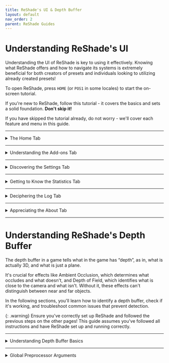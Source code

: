 ```yaml
---
title: ReShade's UI & Depth Buffer
layout: default
nav_order: 2
parent: ReShade Guides
---
```


# Understanding ReShade's UI

Understanding the UI of ReShade is key to using it effectively. Knowing what ReShade offers and how to navigate its systems is extremely beneficial for both creators of presets and individuals looking to utilizing already created presets!

To open ReShade, press `HOME` (or `POS1` in some locales) to start the on-screen tutorial.

If you're new to ReShade, follow this tutorial - it covers the basics and sets a solid foundation. **Don't skip it!**

If you have skipped the tutorial already, do not worry - we'll cover each feature and menu in this guide.

---

<details markdown="block" class="details-tree">
<summary>The Home Tab</summary>

The `Home` tab in ReShade houses several buttons and menus that you can interact with in order to change the way your game looks, as well as configure specific shaders.

As the `Home` tab is one of the most crucial tabs in ReShade for the end user, it can be a bit intricate, but everything that you will need to better utilize each function.

Below will be a dropdown that provides a disection of each part of the `Home` tab to help you become more familiar with it!

---

<details markdown="block" class="details-tree">
<summary>Preset Selection Bar</summary>

The image below will show you where the preset selection section of ReShade's `Home` tab exists:

![Current Preset](../images/reshades-ui-and-depth-buffer/rsui_preset.png){: style="max-width:65%" }

This area allows the user to select, create, or configure their preset to auto save once changes are made.

By default, ReShade saves presets in the game directory, in a file called `ReShadePreset.ini`.

</details>

---

<details markdown="block" class="details-tree">
<summary>The Shader List</summary>

The area below highlights ReShade's shader list within the `Home` tab:

![Technique List](../images/reshades-ui-and-depth-buffer/rsui_effectlist.png){: style="max-width:65%" }

This list will provide the user with all of the shaders that is installed for ReShade. If a shader is disabled, there will be a blank square to the left of the shader, and if it's enabled, there will be a check to the left of the shader.

</details>

---

<details markdown="block" class="details-tree">
<summary>The Edit Pre-processor Definitions Button</summary>

The `Edit Global Preprocessor Definitions` button, shown below, lets you control aspects of shaders and depth before they are loaded by ReShade:

![Global Pre-processor Definitions](../images/reshades-ui-and-depth-buffer/rsui_globalpreprocessors.png){: style="max-width:65%" }

Clicking the `Edit Preprocessor Definitions` button will show two tabs:

* Global:

  * The Global tab will be where you can add or edit definitions that apply to all presets.

    ![Global Pre-processor Window](../images/reshades-ui-and-depth-buffer/rsui_globalpreprocessors_window.png)

* Current Preset:

  * The Current Preset tab will likely not have any definitions by default, however, you can add and remove to apply these to your current preset!

    ![Global Pre-processor Current Preset](../images/reshades-ui-and-depth-buffer/rsui_globalpreprocessors_current_preset.png)

{: .note }
When adjusting these options, you need to know the pre-processor definition's name and range. This info is usually in the shader comments. To look at FX files and their contents, try using advanced text editors like [Notepad++](https://notepad-plus-plus.org/) or [Visual Studio Code](https://code.visualstudio.com/).

</details>

---

<details markdown="block" class="details-tree">
<summary>The Shader Parameters List</summary>

The image below highlights the shader parameter list that is in the ReShade `Home` tab:

![Effect Parameters](../images/reshades-ui-and-depth-buffer/rsui_effect_params.png){: style="max-width:65%" }

When you turn on a shader in ReShade, you'll see its options and parameters in the highlighted section.

Changes to shader parameters happen in realtime. So, any changes you make show up right away, letting you see the effect of your changes instantly.

</details>

---

<details markdown="block" class="details-tree">
<summary>The Reload Button</summary>

The `Reload` button, shown in the image below, tells ReShade to look again at the files in the Shaders and Textures folders:

![Reload Button](../images/reshades-ui-and-depth-buffer/rsui_reload.png){: style="max-width:65%" }

Clicking the `Reload` button lets you add new effects without restarting the game. It also shows any changes you make to the shader code while you're working on it, so it's a useful tool for making real-time changes to the shader's code!

</details>

---

<details markdown="block" class="details-tree">
<summary>The Performance Mode Button</summary>

The `Performance Mode` setting, shown in the image below, boosts the speed of compilation processes and ReShade's memory operations, cutting down on performance overhead:

![Performance Mode](../images/reshades-ui-and-depth-buffer/rsui_performance_mode.png){: style="max-width:65%" }

`Performance Mode` will limit changes to a shader's parameters.

If you notice anything odd while using Performance Mode, **always** let the shader developer know.

</details>

</details>

---

<details markdown="block" class="details-tree">
<summary>Understanding the Add-ons Tab</summary>

The `Add-ons Tab`, shown below, is your control center for managing ReShade Add-ons:

![Add-ons Tab](../images/reshades-ui-and-depth-buffer/rsui_addons_tab.png){: style="max-width:65%" }

Each `Add-on` adds extra features or improvements to your ReShade shaders. They can offer new effects or tools for tweaking existing ones. `Generic Depth` comes with the ReShade Installer, but you can add many more.

Popular Add-ons include [ShaderToggler - FransBouma](https://github.com/FransBouma/ShaderToggler), [ReShade Effect Shader Toggler - 4lex4nder](https://github.com/4lex4nder/ReshadeEffectShaderToggler), and [AutoHDR - MajorPainTheCactus](https://github.com/MajorPainTheCactus/AutoHDR-ReShade).

We'll dive deeper into `Generic Depth` and other add-ons later. They're powerful tools that can change how each ReShade shader and game works - they can even inject any developer's code into the game!

</details>

---

<details markdown="block" class="details-tree">
<summary>Discovering the Settings Tab</summary>

The `Settings` tab, shown below, lets you tweak ReShade settings like shader directories, menu access keys, FPS meter configurations, theme settings, and more:

![Settings Tab](../images/reshades-ui-and-depth-buffer/rsui_settings_tab.png){: style="max-width:65%" }

The dropdowns below detail the settings you can adjust within the ReShade `Settings` Tab:

{: .note }
The following dropdowns for ReShade's settings are verbose, and might not provide a ton of information you would find useful. Skip this part if uneeded.

---

<details markdown="block" class="details-tree">
<summary>General Menu</summary>

1. `Keybindings`: 

    * Here, you can set the keybindings for various actions in ReShade, allowing you to customize the controls:

      * `Overlay key`

      * `Effect toggle key`

      * `Effect reload key`

      * `Performance mode toggle key`

      * `Previous preset key`

      * `Next preset key`

2. `Preset transition duration`:

    * This setting allows you to change the transition between preset files, counted in milliseconds. Remember, 1 second equals 1000 milliseconds!

3. `Input processing`:

    * This setting lets users change the default behavior of ReShade's input control:

      * `Pass on all input` - Allows your game to also receive inputs from your keyboard and mouse, regardless of where they are on the game window.

      * `Block input when cursor is on overlay` - Allows the game to receive inputs from your keyboard and mouse only when they are off of the ReShade UI.

      * `Block all input when overlay is visible` (default option) - Disallows the game to receive all inputs from your keyboard and mouse when the ReShade overlay is active.

4. `Start-up preset`:

    * This argument allows ReShade to utilize a preset to use once your game has started. By default, ReShade loads the last used preset from the user. You can change this behavior by defining a preset file path.

5. `Effect...` and `Texture search paths`: 

    * These settings allow you to specify where ReShade should look for shader files. You can add multiple directories, and ReShade will search all of them when looking for shaders.

    * The default options are:

      * `Effect search paths` - `.\ReShade-Shaders\Shaders\**`

      * `Texture search paths` - `.\ReShade-Shaders\Textures\**`

6. `Load only enabled effects`:

    * This option ensures that only the shaders enabled in your current ReShade preset are loaded. It can prevent issues with conflicting files/techniques from other shaders and reduce the compile time needed at the start of ReShade.

7. `Clear effect cache`:

    * This option allows you to clear the cache for the compiled shaders in ReShade. It can be useful for resolving issues with shaders.

</details>

---

<details markdown="block" class="details-tree">
<summary>Screenshots Menu</summary>

1. `Screenshot key`

2. `Screenshot path`:

    * This option sets the location where ReShade saves screenshots. By default, it's set to `.\`, meaning ReShade will save screenshots in the directory where the ReShade binary `.dll` file is located.

3. `Screenshot name`:

    * This advanced option lets you specify the naming convention for screenshots. It uses macros to include real-time data in the screenshot name. The available macros are:

        * %AppName% - Current application name.

        * %PresetName% - Name of the applied preset at the moment of the screenshot.

        * %Date% - Current date (in '%s' or seconds format).

          * %DateYear%, %DateMonth%, %DateDay% - Year, month, and day components of the current date.

        * %Time% - Current time (in '%s' or seconds format).

          * %TimeHour%, %TimeMinute%, %TimeSecond%, %TimeMS% - Hour, minute, second, and millisecond components of the current time.

        * %Count% - Number of screenshots taken in the current session.

4. `Screenshot format`:

    * This option lets you change the file extension and compression processing for your screenshots. The available formats are:

      * `Bitmap (*.bmp)` - Choose this for a lossless file that's easy to edit but takes up more space. This format isn't ideal for online sharing. If selected, you can enable `Clear alpha channel` to remove the image's transparency layer if shaders support creating alpha channels.

      * `Portable Network Graphics (*.png)` - Choose this for a lossy file that's almost identical to the original and good for online sharing. This is the default option in ReShade. If selected, you can enable `Clear alpha channel`.

      * `JPEG (*.jpeg)` - Choose this for a compressed file that saves on storage and bandwidth but isn't as close to the original. If selected, you can adjust the compression quality.

5. `Save current preset file`:

    * This option lets you save the preset used when the screenshot is taken.

6. `Save before and after images`:

    * This option lets you take two screenshots of the same frame: one without ReShade and one with ReShade.

7. `Save separate image with the overlay visible`:

    * This option lets you save a separate image with the ReShade UI, useful for troubleshooting.

8. `Screenshot sound`:

    * This option lets you choose a `.wav` file to play when you take a screenshot.

9. `Post-save command`:

    * This option is highly advanced, and allows the users to port their screenshots into external software in order to edit upon saving.
    
      * The option is specifically for pointing to the executable that you will be utilizing.

10. `Post-save command arguments`:

    * This option lets you specify arguments for the executable provided in `Post-save command`. Supported macros include:

      * %AppName% - Current application name.

      * %PresetName% - Name of the preset applied when the screenshot was taken.

      * %Date% - Current date (in '%s' or seconds format).

        * %DateYear%, %DateMonth%, %DateDay% - Year, month, and day components of the current date.

      * %Time% - Current time (in '%s' or seconds format).

        * %TimeHour%, %TimeMinute%, %TimeSecond%, %TimeMS% - Hour, minute, second, and millisecond components of the current time.

      * %TargetPath% - Full path of the screenshot file.

      * %TargetDir% - Directory of the screenshot file.

      * %TargetFileName% - Full name of the screenshot file.

      * %TargetExt% - Extension of the screenshot file.

      * %TargetName% - Name of the screenshot file without the extension.

      * %Count% - Number of screenshots taken in the current session.

11. `Post-save command working directory`:

    * This option lets you define the directory for the Post-save processing software.

12. `Hide post-save command window`:

    * This toggle lets you choose whether to show or hide the window of the Post-save processing application. By default, this option is off, so the program window is visible.

</details>

---

<details markdown="block" class="details-tree">
<summary>Overlay & Styling</summary>

1. `Restart tutorial`:

    * This button restarts the ReShade tutorial that appears when you first launch a game with ReShade injected.

2. `Show screenshot message`:

    * This toggle enables or disables the screenshot notification message.

3. `Group effect files with tabs instead of a tree`:

    * This toggle lets you choose between a tree structure or a grouped structure for shader configuration arguments. While a grouped structure can be more organized, the choice is purely preference-based. By default, this option is off, and the tree structure is used.

4. `Global Style`:

    * This option lets you select from several distinct themes for ReShade. Here's what each preset looks like:

      * `Default`:

        ![Default Preset](../images/reshades-ui-and-depth-buffer/default.png){: style="max-width:20%" }
      
      * `Dark`:

        ![Dark Preset](../images/reshades-ui-and-depth-buffer/dark.png){: style="max-width:20%" }

      * `Light`:

        ![Light Preset](../images/reshades-ui-and-depth-buffer/light.png){: style="max-width:20%" }

      * `Solarized Dark`:

        ![Solarized Dark Preset](../images/reshades-ui-and-depth-buffer/solarized_dark.png){: style="max-width:20%" }

      * `Solarized Light`:

        ![Solarized Light Preset](../images/reshades-ui-and-depth-buffer/solarized_light.png){: style="max-width:20%" }

</details>

</details>

---

<details markdown="block" class="details-tree">
<summary>Getting to Know the Statistics Tab</summary>

![Statistics Tab](../images/reshades-ui-and-depth-buffer/rsui_stats_tab.png){: style="max-width:65%" }

The `Statistics Tab`, shown in the image, is a great tool for tracking and improving ReShade's performance. It gives detailed info on various aspects of ReShade's operation:

---

* General: 

  * This section provides real-time data on the performance of ReShade and it's shaders - It includes the current frame rate, the time taken to render each frame, and the total number of frames rendered since ReShade was started.

---

* Techniques: 

  * This section shows how much each effect is being used. This can be useful for identifying effects that are consuming a disproportionate amount of resources.

---

* Render Targets & Textures

  * This section provides developers and users with information as to what shaders are doing, what textures they are using or creating, and information about the textures.

---

While the `Statistics Tab` is not typically a frequent stop for casual users, it is an invaluable resource for those creating or analyzing shaders. It provides the detailed performance data needed to optimize shaders and ensure they run smoothly.

</details>

---

<details markdown="block" class="details-tree">
<summary>Deciphering the Log Tab</summary>

![Log Tab](../images/reshades-ui-and-depth-buffer/rsui_log_tab.png)

The `Log Tab` is a key tool for monitoring ReShade's operations and troubleshooting issues. It provides a detailed log of ReShade's activities to help you identify where your issues are.

Warnings or errors in ReShade will appear in the Log Tab in different colors:

  * YELLOW: A warning. This usually means an effect has loaded, but there might be room for optimization or the effect was altered during the load process.

  * RED: An error. This is usually accompanied by a note explaining the error.

If something seems wrong, it's recommended to share the error text or the entire log file, which is stored in the game directory as `ReShade.log`. However, logs are reset each time the game is restarted. So, remember to share or save logs before restarting your game!

</details>

---

<details markdown="block" class="details-tree">
<summary>Appreciating the About Tab</summary>

![About Tab](../images/reshades-ui-and-depth-buffer/rsui_about_tab.png)

The `About Tab`, as shown in the image above, acknowledges and recognizes the work behind ReShade:

  * ReShade Version

  * Contributor Credits

  * License Acknowledgements

The `About Tab` is a formal acknowledgment of the collective effort that goes into creating, maintaining, and improving ReShade. It highlights the collaborative nature of software development and the importance of giving credit where it's due.


</details>

---

# Understanding ReShade's Depth Buffer

The depth buffer in a game tells what in the game has “depth”, as in, what is actually 3D, and what is just a plane. 

It's crucial for effects like Ambient Occlusion, which determines what occludes and what doesn't, and Depth of Field, which identifies what is close to the camera and what isn't. Without it, these effects can't distinguish between near and far objects. 

In the following sections, you'll learn how to identify a depth buffer, check if it's working, and troubleshoot common issues that prevent detection.

{: .warning}
Ensure you've correctly set up ReShade and followed the previous steps on the other pages! This guide assumes you've followed all instructions and have ReShade set up and running correctly.

---

<details markdown="block" class="details-tree">
<summary>Understanding Depth Buffer Basics</summary>

The image below will give you an idea of what your depth buffer **should** look like:

![Depth Buffer Reversed](../images/reshades-ui-and-depth-buffer/working_depth_output.jpg)

If your depth does not look like this - look below for the most common issues and solutions:

---

<details markdown="block" class="details-tree">
<summary>Reversed Depth Buffer</summary>

To start, enable the shader `DisplayDepth`. This shader is included with all ReShade installs through the ReShade Installer. If you do not have it, you can manually install it from [Crosire's ReShade-Shaders repository](https://github.com/crosire/reshade-shaders/tree/slim/Shaders).

The image below shows that the `DisplayDepth` shader has loaded correctly, however, the depth is reversed. 

![Depth Buffer Reversed](../images/reshades-ui-and-depth-buffer/depth_buffer_reversed_example.png)

---

You can solve this issue by simply flipping the `RESHADE_DEPTH_INPUT_IS_REVERSED` argument within the `Global Preprocessor Definitions` under the `Home` tab of ReShade.

</details>

---

<details markdown="block" class="details-tree">
<summary>Upside Down Depth Buffer</summary>

To start, enable the shader `DisplayDepth`. This shader is included with all ReShade installs through the ReShade Installer. If you do not have it, you can manually install it from [Crosire's ReShade-Shaders repository](https://github.com/crosire/reshade-shaders/tree/slim/Shaders).

The image below shows that the `DisplayDepth` shader has loaded correctly, however, the depth output is upside down:

![Depth Buffer Upside Down](../images/reshades-ui-and-depth-buffer/upside_down_normals.jpg)

You can solve this issue by simply flipping the `RESHADE_DEPTH_INPUT_IS_UPSIDE_DOWN` argument within the `Global Preprocessor Definitions` under the `Home` tab of ReShade.

</details>

---

<details markdown="block" class="details-tree">
<summary>No Depth Buffer</summary>

To start, enable the shader `DisplayDepth`. This shader is included with all ReShade installs through the ReShade Installer. If you do not have it, you can manually install it from [Crosire's ReShade-Shaders repository](https://github.com/crosire/reshade-shaders/tree/slim/Shaders).

If your shader resembles the images below, it lacks data from the `Generic Depth` Add-on:

![Depth Buffer No Data](../images/reshades-ui-and-depth-buffer/depth_buffer_no_data_example.png)

  * Before proceeding any further, ensure that these anti-aliasing options are disable within your game:

    * MSAA ANTIALIASING

    * SSAA ANTIALIASING

  FXAA or TXAA are acceptable, as they don’t erase the depth-buffer information.

The image shown above is the output of `DisplayDepth` showing no data from `Generic Depth`.

This means that:

* Your game is not presenting a depth buffer 

* You have the wrong options configured for `Generic Depth`

* Your depth buffer choice is wrong.

---

You can absolve this issue simply by playing around with `Generic Depth` in order to get the proper depth buffer active:

  * Try toggling on and off `Copy depth buffer before clear operations` and `Copy depth buffer before fullscreen draw calls`

  * Try selecting the depth buffer with the closest resolution to your game resolution

  * Try selecting the depth buffer with the highest amount of draw calls and verticies.

</details>

---

<details markdown="block" class="details-tree">
<summary>No Depth Buffer and Reversed</summary>

To start, enable the shader `DisplayDepth`. This shader is included with all ReShade installs through the ReShade Installer. If you do not have it, you can manually install it from [Crosire's ReShade-Shaders repository](https://github.com/crosire/reshade-shaders/tree/slim/Shaders).

If your shader resembles the images below, it lacks data from the `Generic Depth` Add-on and the depth from the game is reversed:

![Depth Buffer No Data - Reversed](../images/reshades-ui-and-depth-buffer/depth_buffer_no_data_reversed_example.png)

  * Before proceeding any further, ensure that these anti-aliasing options are disable within your game:

    * MSAA ANTIALIASING

    * SSAA ANTIALIASING

  FXAA or TXAA are acceptable, as they don’t erase the depth-buffer information.

  The image shown above is the output of `DisplayDepth` showing no data from `Generic Depth`.

A depth buffer that is not presenting data, and is reversed means that:

* Your game is not presenting a depth buffer 

* You have the wrong options configured for `Generic Depth`

* You have the wrong arguments chosen for your `global preprocessor definitions`

* Your depth buffer choice is wrong.

---

You can absolve this issue simply by playing around with `Generic Depth` in order to get the proper depth buffer active and changing the value for `RESHADE_DEPTH_INPUT_IS_REVERSED`:

  * Try toggling on and off `Copy depth buffer before clear operations` and `Copy depth buffer before fullscreen draw calls`

  * Try selecting the depth buffer with the closest resolution to your game resolution

  * Try selecting the depth buffer with the highest amount of draw calls and verticies.

  * Flip the `RESHADE_DEPTH_INPUT_IS_REVERSED` argument within the `Global Preprocessor Definitions` under the `Home` tab of ReShade.

</details>

</details>

---

<details markdown="block" class="details-tree">
<summary>Global Preprocessor Arguments</summary>

This section will provide you with the `Global Preprocessor Definitions` that can be utilized with the ReShade Depth Buffer.

---

<details markdown="block" class="details-tree">
<summary>RESHADE_DEPTH_INPUT_IS_REVERSED</summary>

This preprocessor is used when you can see the normals, but the depth image itself is not visible.

The argument can only be `1` or `0`, so flipping the value for it should solve the problem.

</details>

---

<details markdown="block" class="details-tree">
<summary>RESHADE_DEPTH_INPUT_IS_UPSIDE_DOWN</summary>

This preprocessor is used when the image displayed by the DisplayDepth shader is upside down.

The argument can only be `1` or `0`, so flipping the value for it should solve the problem.

</details>

---

<details markdown="block" class="details-tree">
<summary>RESHADE_DEPTH_INPUT_IS_LOGARITHMIC</summary>

This argument is used when the depth buffer displays numerous waves or "stripes".

Very FEW games actually utilize this, so it's rare that you'll need to toggle or modify this setting.

The argument can only be `1` or `0`, so flipping the value for it should solve the problem.

</details>

---

<details markdown="block" class="details-tree">
<summary>RESHADE_DEPTH_INPUT_X_SCALE | RESHADE_DEPTH_INPUT_Y_SCALE</summary>

These two preprocessors modify the depth buffer size along the `X` and `Y` axes.

They work in multiplcations and you can test them in the `DisplayDepth` shader before applying them to the `Global Preprocessors`.

</details>

---

<details markdown="block" class="details-tree">
<summary>RESHADE_DEPTH_LINEARIZATION_FAR_PLANE</summary>

This preprocessor will adjust the value of the depth range.

If the depth range is too narrow or wide, based on the visible black to white (close to far) gradient given from the depth in `DisplayDepth`, shaders that utilize the depth buffer will not be able to properly account for depth.

The values can be either extremely low or high, so you'll need to experiment to determine the best fit for your specific case.

</details>

</details>